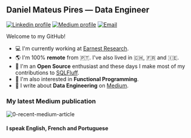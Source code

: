 ## Daniel Mateus Pires — Data Engineer

[![Linkedin profile](https://img.shields.io/badge/LinkedIn-0077B5?style=for-the-badge&logo=linkedin&logoColor=white)](https://www.linkedin.com/in/daniel-mateus-pires/)
[![Medium profile](https://img.shields.io/badge/Medium-12100E?style=for-the-badge&logo=medium&logoColor=white)](https://medium.com/@dmateusp)
[![Email](https://img.shields.io/badge/Gmail-D14836?style=for-the-badge&logo=gmail&logoColor=white)](mailto:dmateusp@gmail.com)

Welcome to my GitHub!

- 💻 I'm currently working at [Earnest Research](https://www.earnestresearch.com/).
- 🌎 I'm 100% **remote** from 🇵🇹. I've also lived in 🇨🇭, 🇫🇷 and 🇮🇪.
- 📖 I'm an **Open Source** enthusiast and these days I make most of my contributions to [SQLFluff](https://github.com/sqlfluff/sqlfluff).
- 🦺 I'm also interested in **Functional Programming**.
- 📝 I write about **Data Engineering** on [Medium](https://medium.com/@dmateusp).

### My latest Medium publication

![0-recent-medium-article](https://github-readme-medium-recent-article.vercel.app/medium/@dmateusp/0)

#### I speak English, French and Portuguese
